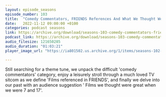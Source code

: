 ```yaml
---
layout: episode_seasons
episode_number: 103
title:  "Comedy Commentators, FRIENDS References And What We Thought Were Great Aged 17 & 7"
date:   2022-11-12 09:00:00 +0100
categories: podcast seasons
link: https://archive.org/download/seasons-103-comedy-commentators-friends-references-and-what-we-thought-were-great-aged-17-7/Seasons%20%23103_%20Comedy%20Commentators%2C%20FRIENDS%20References%20and%20What%20We%20Thought%20Were%20Great%20Aged%2017%20%26%207.mp3
podcast_link: https://archive.org/download/seasons-103-comedy-commentators-friends-references-and-what-we-thought-were-great-aged-17-7/Seasons%20%23103_%20Comedy%20Commentators%2C%20FRIENDS%20References%20and%20What%20We%20Thought%20Were%20Great%20Aged%2017%20%26%207.mp3
audio_filesize: 121650285
audio_duration: "01:03:21"
player_image_url: "https://ia801502.us.archive.org/1/items/seasons-102-frank-sinatra-songs-and-woman-as-weapons/2000x2000_Seasons_Podcast_Art.jpg"

---
```

Still searching for a theme tune, we unpack the difficult 'comedy commentators' category, enjoy a leisurely stroll through a much loved TV sitcom as we define 'Films referenced in FRIENDS', and finally we delve into our past with an audience suggestion ' Films we thought were great when we were 7 and 17'.
